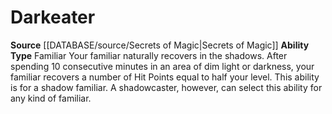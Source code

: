 ﻿---
ability_type: Familiar
actions: null
frequency: null
id: '51'
name: Darkeater
rarity: Common
requirement: null
rus_type_level: null
source: '[[DATABASE/source/Secrets of Magic|Secrets of Magic]]'
trait: null
type: Familiar Ability

---
# Darkeater

**Source** [[DATABASE/source/Secrets of Magic|Secrets of Magic]] 
**Ability Type** Familiar
Your familiar naturally recovers in the shadows. After spending 10 consecutive minutes in an area of dim light or darkness, your familiar recovers a number of Hit Points equal to half your level. This ability is for a shadow familiar. A shadowcaster, however, can select this ability for any kind of familiar.